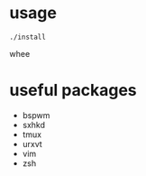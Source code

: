 usage
=====

`./install`

whee

useful packages
===============

* bspwm
* sxhkd
* tmux
* urxvt
* vim
* zsh
